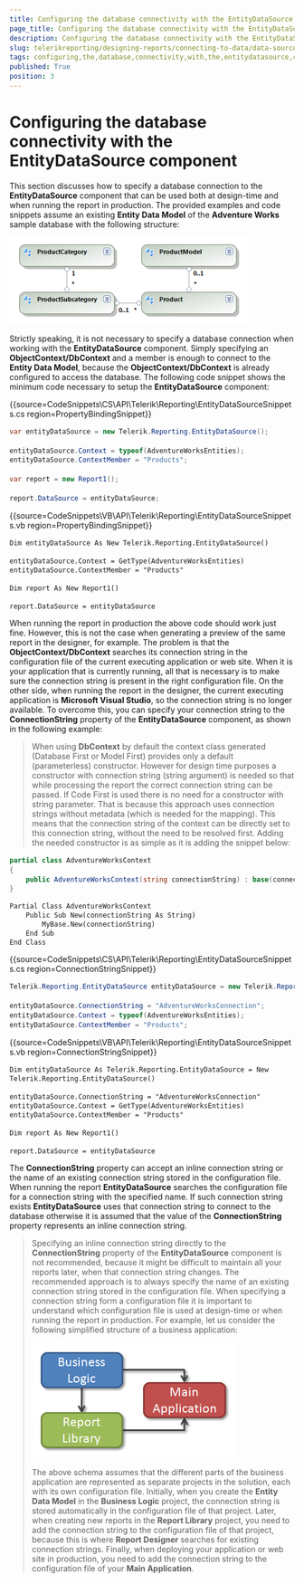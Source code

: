 ```yaml
---
title: Configuring the database connectivity with the EntityDataSource component
page_title: Configuring the database connectivity with the EntityDataSource component 
description: Configuring the database connectivity with the EntityDataSource component
slug: telerikreporting/designing-reports/connecting-to-data/data-source-components/entitydatasource-component/configuring-the-database-connectivity-with-the-entitydatasource-component
tags: configuring,the,database,connectivity,with,the,entitydatasource,component
published: True
position: 3
---
```


# Configuring the database connectivity with the EntityDataSource component

This section discusses how to specify a database connection to the __EntityDataSource__ component that can be used both at design-time and when running the report in production. The provided examples and code snippets assume an existing __Entity Data Model__ of the __Adventure Works__ sample database with the following structure:

  ![](images/DataSources/EntityDataSourceAdventureWorksEntityModel.png)

Strictly speaking, it is not necessary to specify a database connection when working with the __EntityDataSource__ component. Simply specifying an __ObjectContext/DbContext__ and a member is enough to connect to the __Entity Data Model__, because the __ObjectContext/DbContext__ is already configured to access the database. The following code snippet shows the minimum code necessary to setup the __EntityDataSource__ component: 

{{source=CodeSnippets\CS\API\Telerik\Reporting\EntityDataSourceSnippets.cs region=PropertyBindingSnippet}}
````C#
var entityDataSource = new Telerik.Reporting.EntityDataSource();

entityDataSource.Context = typeof(AdventureWorksEntities);
entityDataSource.ContextMember = "Products";

var report = new Report1();

report.DataSource = entityDataSource;
````
{{source=CodeSnippets\VB\API\Telerik\Reporting\EntityDataSourceSnippets.vb region=PropertyBindingSnippet}}
````VB
Dim entityDataSource As New Telerik.Reporting.EntityDataSource()

entityDataSource.Context = GetType(AdventureWorksEntities)
entityDataSource.ContextMember = "Products"

Dim report As New Report1()

report.DataSource = entityDataSource
````

When running the report in production the above code should work just fine. However, this is not the case when generating a preview of the same report in the designer, for example. The problem is that the __ObjectContext/DbContext__ searches its connection string in the configuration file of the current executing application or web site. When it is your application that is currently running, all that is necessary is to make sure the connection string is present in the right configuration file. On the other side, when running the report in the designer, the current executing application is __Microsoft Visual Studio__, so the connection string is no longer available. To overcome this, you can specify your connection string to the __ConnectionString__ property of the __EntityDataSource__ component, as shown in the following example: 

> When using  __DbContext__ by default the context class generated (Database First or Model First) provides only a default (parameterless) constructor. However for design time purposes a constructor with connection string (string argument) is needed so that while processing the report the correct connection string can be passed. If Code First is used there is no need for a constructor with string parameter. That is because this approach uses connection strings without metadata (which is needed for the mapping). This means that the connection string of the context can be directly set to this connection string, without the need to be resolved first. Adding the needed constructor is as simple as it is adding the snippet below: 

    
````C#
partial class AdventureWorksContext
{
	public AdventureWorksContext(string connectionString) : base(connectionString) {}
}
````
````VB
Partial Class AdventureWorksContext
	Public Sub New(connectionString As String)
		MyBase.New(connectionString)
	End Sub
End Class
````


{{source=CodeSnippets\CS\API\Telerik\Reporting\EntityDataSourceSnippets.cs region=ConnectionStringSnippet}}
````C#
Telerik.Reporting.EntityDataSource entityDataSource = new Telerik.Reporting.EntityDataSource();

entityDataSource.ConnectionString = "AdventureWorksConnection";
entityDataSource.Context = typeof(AdventureWorksEntities);
entityDataSource.ContextMember = "Products";
````
{{source=CodeSnippets\VB\API\Telerik\Reporting\EntityDataSourceSnippets.vb region=ConnectionStringSnippet}}
````VB
Dim entityDataSource As Telerik.Reporting.EntityDataSource = New Telerik.Reporting.EntityDataSource()

entityDataSource.ConnectionString = "AdventureWorksConnection"
entityDataSource.Context = GetType(AdventureWorksEntities)
entityDataSource.ContextMember = "Products"

Dim report As New Report1()

report.DataSource = entityDataSource
````

The __ConnectionString__ property can accept an inline connection string or the name of an existing connection string stored in the configuration file. When running the report __EntityDataSource__ searches the configuration file for a connection string with the specified name. If such connection string exists __EntityDataSource__ uses that connection string to connect to the database otherwise it is assumed that the value of the __ConnectionString__ property represents an inline connection string. 

> Specifying an inline connection string directly to the __ConnectionString__ property of the __EntityDataSource__ component is not recommended, because it might be difficult to maintain all your reports later, when that connection string changes. The recommended approach is to always specify the name of an existing connection string stored in the configuration file. When specifying a connection string form a configuration file it is important to understand which configuration file is used at design-time or when running the report in production. For example, let us consider the following simplified structure of a business application:  
>
> ![](images/DataSources/BusinessApplicationStructure.png)
>
>The above schema assumes that the different parts of the business application are represented as separate projects in the solution, each with its own configuration file. Initially, when you create the __Entity Data Model__ in the __Business Logic__ project, the connection string is stored automatically in the configuration file of that project. Later, when creating new reports in the __Report Library__ project, you need to add the connection string to the configuration file of that project, because this is where __Report Designer__ searches for existing connection strings. Finally, when deploying your application or web site in production, you need to add the connection string to the configuration file of your __Main Application__.



